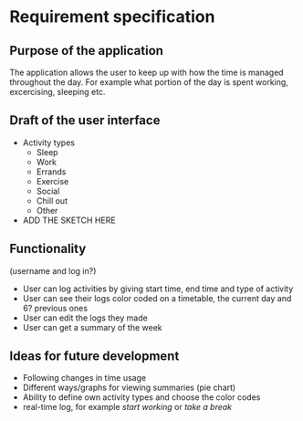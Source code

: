 # Requirement specification

## Purpose of the application
The application allows the user to keep up with how the time is managed throughout the day. For example what portion of the day is spent working, excercising, sleeping etc.

## Draft of the user interface
* Activity types
  * Sleep
  * Work
  * Errands
  * Exercise
  * Social
  * Chill out
  * Other
* ADD THE SKETCH HERE

 
## Functionality
(username and log in?)
* User can log activities by giving start time, end time and type of activity
* User can see their logs color coded on a timetable, the current day and 6? previous ones
* User can edit the logs they made
* User can get a summary of the week

## Ideas for future development
* Following changes in time usage
* Different ways/graphs for viewing summaries (pie chart)
* Ability to define own activity types and choose the color codes
* real-time log, for example *start working* or *take a break*
